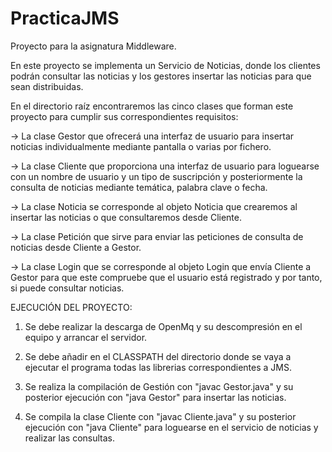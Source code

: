 # PracticaJMS

Proyecto para la asignatura Middleware.

En este proyecto se implementa un Servicio de Noticias, donde los clientes podrán consultar las noticias y los gestores insertar las noticias para que sean distribuidas.

En el directorio raíz encontraremos las cinco clases que forman este proyecto para cumplir sus correspondientes requisitos:

-> La clase Gestor que ofrecerá una interfaz de usuario para insertar noticias individualmente mediante pantalla o varias por fichero.

-> La clase Cliente que proporciona una interfaz de usuario para loguearse con un nombre de usuario y un tipo de suscripción y posteriormente la consulta de noticias mediante temática, palabra clave o fecha.

-> La clase Noticia se corresponde al objeto Noticia que crearemos al insertar las noticias o que consultaremos desde Cliente.

-> La clase Petición que sirve para enviar las peticiones de consulta de noticias desde Cliente a Gestor.

-> La clase Login que se corresponde al objeto Login que envía Cliente a Gestor para que este compruebe que el usuario está registrado y por tanto, si puede consultar noticias.


EJECUCIÓN DEL PROYECTO:

1) Se debe realizar la descarga de OpenMq y su descompresión en el equipo y arrancar el servidor.

2) Se debe añadir en el CLASSPATH del directorio donde se vaya a ejecutar el programa todas las librerias correspondientes a JMS.

3) Se realiza la compilación de Gestión con "javac Gestor.java" y su posterior ejecución con "java Gestor" para insertar las noticias.

4) Se compila la clase Cliente con "javac Cliente.java" y su posterior ejecución con "java Cliente" para loguearse en el servicio de noticias y realizar las consultas.
